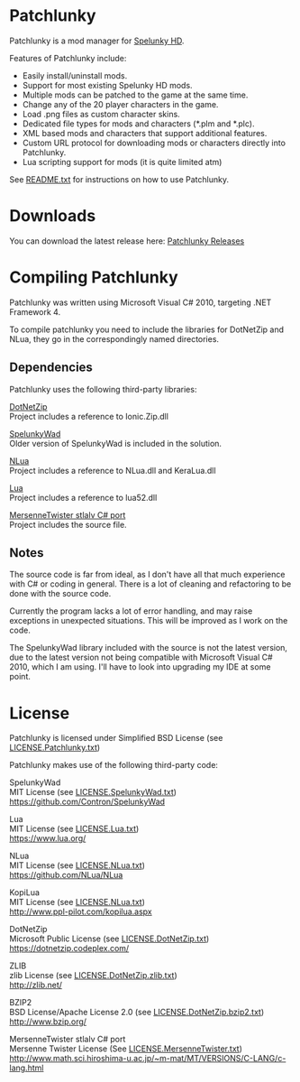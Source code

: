 # Patchlunky

Patchlunky is a mod manager for [Spelunky HD](http://www.spelunkyworld.com/).

Features of Patchlunky include:
 * Easily install/uninstall mods.
 * Support for most existing Spelunky HD mods.
 * Multiple mods can be patched to the game at the same time.
 * Change any of the 20 player characters in the game.
 * Load .png files as custom character skins.
 * Dedicated file types for mods and characters (*.plm and *.plc).
 * XML based mods and characters that support additional features.
 * Custom URL protocol for downloading mods or characters directly into Patchlunky.
 * Lua scripting support for mods (it is quite limited atm)

See [README.txt](https://github.com/Worst-vd-plas/Patchlunky/blob/master/README.txt) for instructions on how to use Patchlunky.

# Downloads

You can download the latest release here: [Patchlunky Releases](https://github.com/Worst-vd-plas/Patchlunky/releases)

# Compiling Patchlunky

Patchlunky was written using Microsoft Visual C# 2010, targeting .NET Framework 4.

To compile patchlunky you need to include the libraries for DotNetZip and NLua,
they go in the correspondingly named directories.

## Dependencies

Patchlunky uses the following third-party libraries:

[DotNetZip](https://dotnetzip.codeplex.com/)<br/>
Project includes a reference to Ionic.Zip.dll

[SpelunkyWad](https://github.com/Contron/SpelunkyWad)<br/>
Older version of SpelunkyWad is included in the solution.

[NLua](https://github.com/NLua/NLua)<br/>
Project includes a reference to NLua.dll and KeraLua.dll

[Lua](https://www.lua.org/)<br/>
Project includes a reference to lua52.dll

[MersenneTwister stlalv C# port](http://www.math.sci.hiroshima-u.ac.jp/~m-mat/MT/VERSIONS/C-LANG/c-lang.html)<br/>
Project includes the source file.

## Notes

The source code is far from ideal, as I don't have all that much experience
with C# or coding in general. There is a lot of cleaning and refactoring to
be done with the source code.

Currently the program lacks a lot of error handling, and may raise exceptions
in unexpected situations. This will be improved as I work on the code.

The SpelunkyWad library included with the source is not the latest version, due
to the latest version not being compatible with Microsoft Visual C# 2010, which
I am using. I'll have to look into upgrading my IDE at some point.

# License

Patchlunky is licensed under Simplified BSD License (see [LICENSE.Patchlunky.txt](https://github.com/Worst-vd-plas/Patchlunky/blob/master/License/LICENSE.Patchlunky.txt))

Patchlunky makes use of the following third-party code:


SpelunkyWad<br/>
MIT License (see [LICENSE.SpelunkyWad.txt](https://github.com/Worst-vd-plas/Patchlunky/blob/master/License/LICENSE.SpelunkyWad.txt))<br/>
https://github.com/Contron/SpelunkyWad

Lua<br/>
MIT License (see [LICENSE.Lua.txt](https://github.com/Worst-vd-plas/Patchlunky/blob/master/License/LICENSE.Lua.txt))<br/>
https://www.lua.org/

NLua<br/>
MIT License (see [LICENSE.NLua.txt](https://github.com/Worst-vd-plas/Patchlunky/blob/master/License/LICENSE.NLua.txt))<br/>
https://github.com/NLua/NLua

KopiLua<br/>
MIT License (see [LICENSE.NLua.txt](https://github.com/Worst-vd-plas/Patchlunky/blob/master/License/LICENSE.NLua.txt))<br/>
http://www.ppl-pilot.com/kopilua.aspx

DotNetZip<br/>
Microsoft Public License (see [LICENSE.DotNetZip.txt](https://github.com/Worst-vd-plas/Patchlunky/blob/master/License/LICENSE.DotNetZip.txt))<br/>
https://dotnetzip.codeplex.com/

ZLIB<br/>
zlib License (see [LICENSE.DotNetZip.zlib.txt](https://github.com/Worst-vd-plas/Patchlunky/blob/master/License/LICENSE.DotNetZip.zlib.txt))<br/>
http://zlib.net/

BZIP2<br/>
BSD License/Apache License 2.0 (see [LICENSE.DotNetZip.bzip2.txt](https://github.com/Worst-vd-plas/Patchlunky/blob/master/License/LICENSE.DotNetZip.bzip2.txt))<br/>
http://www.bzip.org/

MersenneTwister stlalv C# port<br/>
Mersenne Twister License (See [LICENSE.MersenneTwister.txt](https://github.com/Worst-vd-plas/Patchlunky/blob/master/License/LICENSE.MersenneTwister.txt))<br/>
http://www.math.sci.hiroshima-u.ac.jp/~m-mat/MT/VERSIONS/C-LANG/c-lang.html

